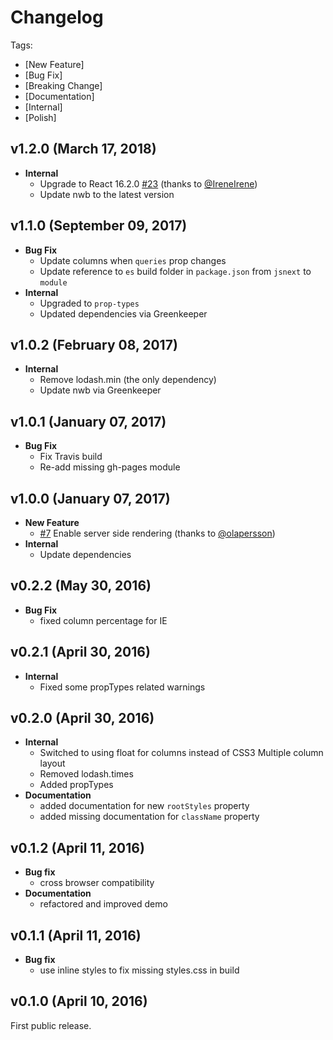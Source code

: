 # Changelog

Tags:

- [New Feature]
- [Bug Fix]
- [Breaking Change]
- [Documentation]
- [Internal]
- [Polish]

## v1.2.0 (March 17, 2018)
- **Internal**
  - Upgrade to React 16.2.0 [#23](https://github.com/novascreen/react-columns/pull/23) (thanks to [@IreneIrene](https://github.com/IreneIrene))
  - Update nwb to the latest version

## v1.1.0 (September 09, 2017)
- **Bug Fix**
  - Update columns when `queries` prop changes
  - Update reference to `es` build folder in `package.json` from `jsnext` to `module`
- **Internal**
  - Upgraded to `prop-types`
  - Updated dependencies via Greenkeeper

## v1.0.2 (February 08, 2017)
- **Internal**
  - Remove lodash.min (the only dependency)
  - Update nwb via Greenkeeper

## v1.0.1 (January 07, 2017)
- **Bug Fix**
  - Fix Travis build
  - Re-add missing gh-pages module

## v1.0.0 (January 07, 2017)
- **New Feature**
  - [#7](https://github.com/novascreen/react-columns/pull/7) Enable server side rendering (thanks to [@olapersson](https://github.com/olapersson))
- **Internal**
  - Update dependencies

## v0.2.2 (May 30, 2016)
- **Bug Fix**
  - fixed column percentage for IE

## v0.2.1 (April 30, 2016)
- **Internal**
  - Fixed some propTypes related warnings

## v0.2.0 (April 30, 2016)

- **Internal**
  - Switched to using float for columns instead of CSS3 Multiple column layout
  - Removed lodash.times
  - Added propTypes
- **Documentation**
  - added documentation for new `rootStyles` property
  - added missing documentation for `className` property

## v0.1.2 (April 11, 2016)

- **Bug fix**
  - cross browser compatibility
- **Documentation**
  - refactored and improved demo

## v0.1.1 (April 11, 2016)

- **Bug fix**
  - use inline styles to fix missing styles.css in build

## v0.1.0 (April 10, 2016)

First public release.
